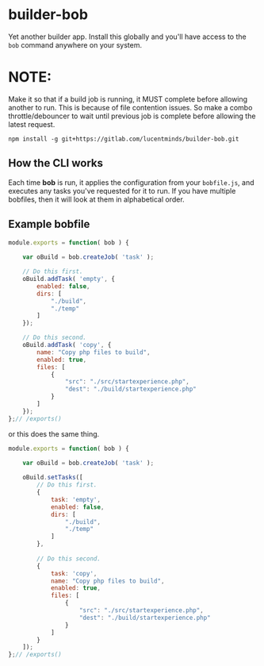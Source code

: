 # builder-bob
Yet another builder app. Install this globally and you'll have access to the `bob` command anywhere on your system.

# NOTE:
Make it so that if a build job is running, it MUST complete before allowing another to run. This is because of file contention issues. So make a combo throttle/debouncer to wait until previous job is complete before allowing the latest request.

```shell
npm install -g git+https://gitlab.com/lucentminds/builder-bob.git
```

## How the CLI works
Each time __bob__ is run, it applies the configuration from your `bobfile.js`, and executes any tasks you've requested for it to run. If you have multiple bobfiles, then it will look at them in alphabetical order.

## Example bobfile
```js
module.exports = function( bob ) {
        
    var oBuild = bob.createJob( 'task' );

    // Do this first.
    oBuild.addTask( 'empty', {
        enabled: false,
        dirs: [
            "./build",
            "./temp"
        ]
    });

    // Do this second.
    oBuild.addTask( 'copy', {
        name: "Copy php files to build",
        enabled: true,
        files: [
            {
                "src": "./src/startexperience.php",
                "dest": "./build/startexperience.php"
            }
        ]
    });
};// /exports()
```

or this does the same thing.

```js
module.exports = function( bob ) {
        
    var oBuild = bob.createJob( 'task' );

    oBuild.setTasks([
        // Do this first.
        {
            task: 'empty',
            enabled: false,
            dirs: [
                "./build",
                "./temp"
            ]
        },
        
        // Do this second.
        {
            task: 'copy',
            name: "Copy php files to build",
            enabled: true,
            files: [
                {
                    "src": "./src/startexperience.php",
                    "dest": "./build/startexperience.php"
                }
            ]
        }
    ]);
};// /exports()
```